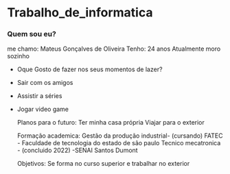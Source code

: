 # Trabalho_de_informatica

### Quem sou eu?
me chamo: Mateus Gonçalves de Oliveira
Tenho: 24 anos
Atualmente moro sozinho 

- Oque Gosto de fazer nos seus momentos de lazer?
- Sair com os amigos
- Assistir a séries
- Jogar video game

  Planos para o futuro:
  Ter minha casa própria
  Viajar para o exterior

  Formação academica:
  Gestão da produção industrial- (cursando) FATEC - Faculdade de tecnologia do estado de são paulo 
  Tecnico mecatronica - (concluido 2022) -SENAI Santos Dumont

  Objetivos:
  Se forma no curso superior e trabalhar no exterior 
